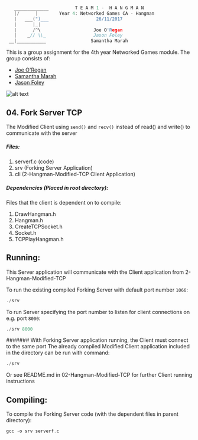 ```c
   _____________          T E A M 1 -  H A N G M A N
   |/      |        Year 4: Networked Games CA - Hangman
   |   ___(")___                  26/11/2017
   |      |_| 
   |      /^\                    Joe O'Regan
   |    _// \\_                  Jason Foley
 __|___________                 Samantha Marah
```

This is a group assignment for the 4th year Networked Games module. The group consists of:
  * [Joe O'Regan](https://github.com/joeaoregan)
  * [Samantha Marah](https://github.com/jasfoley)
  * [Jason Foley](https://github.com/samanthamarah)

![alt text](https://raw.githubusercontent.com/joeaoregan/Yr4-NetworkGames-Hangman/master/Screenshots/4ForkServerTCP.png "Modified Client using send() and recv()")

##  04. Fork Server TCP

The Modified Client using `send()` and `recv()` instead of read() and write() to communicate with the server

##### Files:

1. serverf.c (code)
2. srv (Forking Server Application)
3. cli (2-Hangman-Modified-TCP Client Application)

##### Dependencies (Placed in root directory):
Files that the client is dependent on to compile:

1. DrawHangman.h
2. Hangman.h
3. CreateTCPSocket.h
4. Socket.h
5. TCPPlayHangman.h

## Running:

This Server application will communicate with the Client application from 2-Hangman-Modified-TCP

To run the existing compiled Forking Server with default port number `1066`:
```c
./srv
```
To run Server specifying the port number to listen for client connections on e.g. port `8000`:
```c
./srv 8000
```

####### With Forking Server application running, the Client must connect to the same port
The already compiled Modified Client application included in the directory can be run with command: 
```c
./srv
```
Or see README.md in 02-Hangman-Modified-TCP for further Client running instructions

## Compiling:

To compile the Forking Server code (with the dependent files in parent directory):
```c
gcc -o srv serverf.c
```

